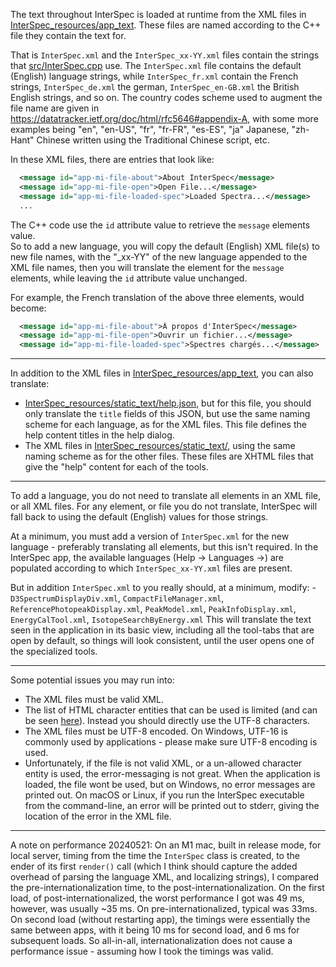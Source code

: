 The text throughout InterSpec is loaded at runtime from the XML files in [InterSpec_resources/app_text](https://github.com/sandialabs/InterSpec/tree/master/InterSpec_resources/app_text).  These files are named according to the C++ file they contain the text for.  

That is `InterSpec.xml` and the `InterSpec_xx-YY.xml` files contain the strings that [src/InterSpec.cpp](https://github.com/sandialabs/InterSpec/blob/master/src/InterSpec.cpp) use.  The `InterSpec.xml` file contains the default (English) language strings, while `InterSpec_fr.xml` contain the French strings, `InterSpec_de.xml` the german, `InterSpec_en-GB.xml` the British English strings, and so on. 
 The country codes scheme used to augment the file name are given in https://datatracker.ietf.org/doc/html/rfc5646#appendix-A, with some more examples being "en", "en-US", "fr", "fr-FR", "es-ES", "ja" Japanese, "zh-Hant" Chinese written using the Traditional Chinese script, etc.


In these XML files, there are entries that look like:
```xml
  <message id="app-mi-file-about">About InterSpec</message>
  <message id="app-mi-file-open">Open File...</message>
  <message id="app-mi-file-loaded-spec">Loaded Spectra...</message>
  ...
```
The C++ code use the `id` attribute value to retrieve the `message` elements value.  
So to add a new language, you will copy the default (English) XML file(s) to new file names, with the "_xx-YY" of the 
new language appended to the XML file names, then you will translate the element for the `message` elements, while 
leaving the `id` attribute value unchanged.

For example, the French translation of the above three elements, would become:
```xml
  <message id="app-mi-file-about">À propos d'InterSpec</message>
  <message id="app-mi-file-open">Ouvrir un fichier...</message>
  <message id="app-mi-file-loaded-spec">Spectres chargés...</message>
```

***

In addition to the XML files in 
[InterSpec_resources/app_text](https://github.com/sandialabs/InterSpec/tree/master/InterSpec_resources/app_text),
you can also translate:
- [InterSpec_resources/static_text/help.json](https://github.com/sandialabs/InterSpec/tree/master/InterSpec_resources/static_text/help.json),
but for this file, you should only translate the `title` fields of this JSON, but use the same naming scheme for each language, as for the XML files.  This file defines the help content titles in the help dialog.
- The XML files in [InterSpec_resources/static_text/](https://github.com/sandialabs/InterSpec/tree/master/InterSpec_resources/static_text/), using the same naming scheme as for the other files.  These files are XHTML files that give the "help" content for each of the tools.


***

To add a language, you do not need to translate all elements in an XML file, or all XML files.  For any element, or file you do not translate, InterSpec will fall back to using the default (English) values for those strings.  

At a minimum, you must add a version of `InterSpec.xml` for the new language - preferably translating all elements, but this isn't required.  In the InterSpec app, the available languages (Help &rarr; Languages &rarr;) are populated according to which `InterSpec_xx-YY.xml` files are present.

But in addition `InterSpec.xml` to you really should, at a minimum, modify:
    - `D3SpectrumDisplayDiv.xml`, `CompactFileManager.xml`, `ReferencePhotopeakDisplay.xml`, `PeakModel.xml`, `PeakInfoDisplay.xml`, `EnergyCalTool.xml`, `IsotopeSearchByEnergy.xml`
This will translate the text seen in the application in its basic view, including all the tool-tabs that are open by default, so things will look consistent, until the user opens one of the specialized tools.


***

Some potential issues you may run into:
- The XML files must be valid XML.
- The list of HTML character entities that can be used is limited (and can be seen [here](https://github.com/emweb/wt/blob/b84925215d2b45879cf20c0cb340c4e7960d0c53/src/3rdparty/rapidxml/rapidxml_xhtml.hpp#L71)).  Instead you should directly use the UTF-8 characters.
- The XML files must be UTF-8 encoded.  On Windows, UTF-16 is commonly used by applications - please make sure UTF-8 encoding is used.
- Unfortunately, if the file is not valid XML, or a un-allowed character entity is used, the error-messaging is not great.  When the application is loaded, the file wont be used, but on Windows, no error messages are printed out.  On macOS or Linux, if you run the InterSpec executable from the command-line, an error will be printed out to stderr, giving the location of the error in the XML file.


***

A note on performance 20240521:
On an M1 mac, built in release mode, for local server, timing from the time the `InterSpec` class is created, to the ender of its first `render()` call (which I think should capture the added overhead of parsing the language XML, and localizing strings), I compared the pre-internationalization time, to the post-internationalization.
On the first load, of post-internationalized, the worst performance I got was 49 ms, however, was usually ~35 ms.  On pre-internationalized, typical was 33ms.  On second load (without restarting app), the timings were essentially the same between apps, with it being 10 ms for second load, and 6 ms for subsequent loads.
So all-in-all, internationalization does not cause a performance issue - assuming how I took the timings was valid.